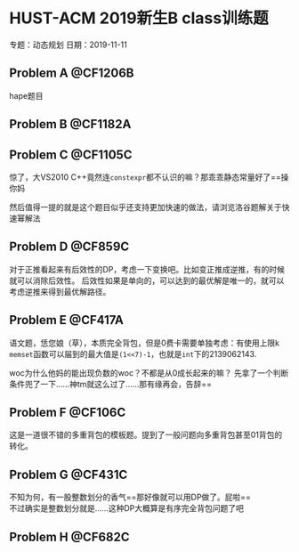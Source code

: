 # HUST-ACM 2019新生B class训练题

专题：动态规划 日期：2019-11-11

## Problem A @CF1206B  
hape题目

## Problem B @CF1182A

## Problem C @CF1105C  
惊了，大VS2010 C++竟然连`constexpr`都不认识的嘛？那乖乖静态常量好了==操你妈  

然后值得一提的就是这个题目似乎还支持更加快速的做法，请浏览洛谷题解关于快速幂解法

## Problem D @CF859C  
对于正推看起来有后效性的DP，考虑一下变换吧。比如变正推成逆推，有的时候就可以消除后效性。 
后效性如果是单向的，可以达到的最优解是唯一的，就可以考虑逆推来得到最优解路径。

## Problem E @CF417A  
语文题，恁您娘（草），本质完全背包，但是0费卡需要单独考虑：有使用上限k  
`memset`函数可以届到的最大值是`(1<<7)-1`，也就是`int`下的2139062143.

woc为什么他妈的能出现负数的woc？不都是从0成长起来的嘛？
先拿了一个判断条件兜了一下……神tm就这么过了……那有缘再会，告辞==

## Problem F @CF106C  
这是一道很不错的多重背包的模板题。提到了一般问题向多重背包甚至01背包的转化。

## Problem G @CF431C  
不知为何，有一股整数划分的香气==那好像就可以用DP做了。屁啦==  
不过确实是整数划分就是……这种DP大概算是有序完全背包问题了吧

## Problem H @CF682C  

